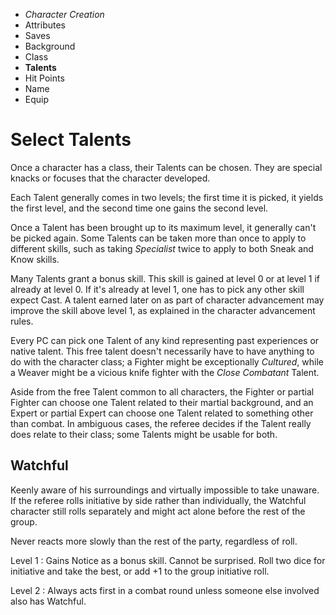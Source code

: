 
<!-- .margin.compass -->
* _Character Creation_
* Attributes
* Saves
* Background
* Class
* **Talents**
* Hit Points
* Name
* Equip


# Select Talents

Once a character has a class, their Talents can be chosen. They are special knacks or focuses that the character developed.

Each Talent generally comes in two levels; the first time it is picked, it yields the first level, and the second time one gains the second level.

Once a Talent has been brought up to its maximum level, it generally can't be picked again. Some Talents can be taken more than once to apply to different skills, such as taking _Specialist_ twice to apply to both Sneak and Know skills.

Many Talents grant a bonus skill. This skill is gained at level 0 or at level 1 if already at level 0. If it's already at level 1, one has to pick any other skill expect Cast. A talent earned later on as part of character advancement may improve the skill above level 1, as explained in the character advancement rules.

Every PC can pick one Talent of any kind representing past experiences or native talent. This free talent doesn't necessarily have to have anything to do with the character class; a Fighter might be exceptionally _Cultured_, while a Weaver might be a vicious knife fighter with the _Close Combatant_ Talent.

Aside from the free Talent common to all characters, the Fighter or partial Fighter can choose one Talent related to their martial background, and an Expert or partial Expert can choose one Talent related to something other than combat. In ambiguous cases, the referee decides if the Talent really does relate to their class; some Talents might be usable for both.


## Watchful

Keenly aware of his surroundings and virtually impossible to take unaware. If the referee rolls initiative by side rather than individually, the Watchful character still rolls separately and might act alone before the rest of the group.

Never reacts more slowly than the rest of the party, regardless of roll.

Level 1
: Gains Notice as a bonus skill. Cannot be surprised. Roll two dice for initiative and take the best, or add +1 to the group initiative roll.

Level 2
: Always acts first in a combat round unless someone else involved also has Watchful.


